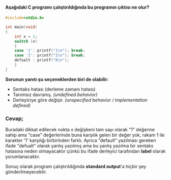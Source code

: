 #### Aşağıdaki C programı çalıştırıldığında bu programın çıktısı ne olur?

```C
#include<stdio.h>

int main(void)
{
	int x = 1;
	switch (x)
	{
	case '1': printf("1\n"); break;
	case '2': printf("2\n"); break;
	defualt : printf("0\n");
	}
}
```

**Sorunun yanıtı şu seçeneklerden biri de olabilir:**</br>
- Sentaks hatası (derleme zamanı hatası)
- Tanımsız davranış. _(undefined behavior)_
- Derleyiciye göre değişir. _(unspecified behavior / implementation defined)_



### Cevap;

Buradaki dikkat edilecek nokta x değişkeni tam sayı olarak "1" değerine sahip ama "case" değerlerinde buna karşılık gelen bir değer yok, rakam 1 ile karakter '1' karşılığı birbirinden farklı.
Ayrıca "default" yazılması gereken ifade "defualt" olarak yanlış yazılmış ama bu yanlış yazılma bir sentaks hatasına neden olmayacaktır çünkü bu ifade derleyici tarafından **label** olarak yorumlanacaktır.

Sonuç olarak program çalıştırıldığında **standard output**'a hiçbir şey gönderilmeyecektir.
